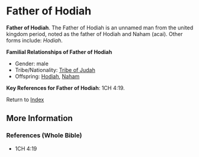 # Father of Hodiah
**Father of Hodiah**. 
The Father of Hodiah is an unnamed man from the united kingdom period, noted as the father of Hodiah and Naham (acai). 
Other forms include: 
*Hodiah*. 




**Familial Relationships of Father of Hodiah**


* Gender: male
* Tribe/Nationality: [Tribe of Judah](../../../groups/md/acai/Judah.md)
* Offspring: [Hodiah](Hodiah.md), [Naham](Naham.md)




**Key References for Father of Hodiah**: 
1CH 4:19. 






Return to [Index](00-Index.md)

## More Information

### References (Whole Bible)

* 1CH 4:19



